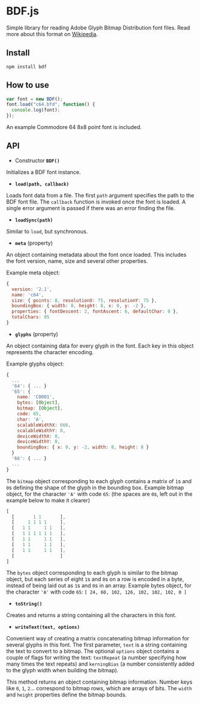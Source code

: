 BDF.js
======

Simple library for reading Adobe Glyph Bitmap Distribution font files. Read more about this format on [Wikipedia](https://en.wikipedia.org/wiki/Glyph_Bitmap_Distribution_Format).

## Install

`npm install bdf`

## How to use
```javascript
var font = new BDF();
font.load("c64.bfd", function() {
  console.log(font);
});
```
An example Commodore 64 8x8 point font is included.

## API

* Constructor __**`BDF()`**__

Initializes a BDF font instance.

* __**`load(path, callback)`**__

Loads font data from a file. The first `path` argument specifies the path to the BDF font file. The `callback` function is invoked once the font is loaded. A single error argument is passed if there was an error finding the file.

* __**`loadSync(path)`**__

Similar to `load`, but synchronous.

* __**`meta`**__ (property)

An object containing metadata about the font once loaded. This includes the font version, name, size and several other properties.

Example meta object:
```javascript
{
  version: '2.1',
  name: 'c64',
  size: { points: 8, resolutionX: 75, resolutionY: 75 },
  boundingBox: { width: 8, height: 8, x: 0, y: -2 },
  properties: { fontDescent: 2, fontAscent: 6, defaultChar: 0 },
  totalChars: 95
}
```

* __**`glyphs`**__ (property)

An object containing data for every glyph in the font. Each key in this object represents the character encoding.

Example glyphs object:
```javascript
{
  ...
  '64': { ... }
  '65': {
    name: 'C0001',
    bytes: [Object],
    bitmap: [Object],
    code: 65,
    char: 'A',
    scalableWidthX: 666,
    scalableWidthY: 0,
    deviceWidthX: 8,
    deviceWidthY: 0,
    boundingBox: { x: 0, y: -2, width: 8, height: 8 }
  }
  '66': { ... }
  ...
}
```
The `bitmap` object corresponding to each glyph contains a matrix of
`1`s and `0`s defining the shape of the glyph in the bounding box.
Example bitmap object, for the character `'A'` with code `65`:
(the spaces are `0`s, left out in the example below to make it clearer)
```javascript
[
  [       1 1       ],
  [     1 1 1 1     ],
  [   1 1     1 1   ],
  [   1 1 1 1 1 1   ],
  [   1 1     1 1   ],
  [   1 1     1 1   ],
  [   1 1     1 1   ],
  [                 ]
]
```
The `bytes` object corresponding to each glyph is similar to the bitmap
object, but each series of eight `1`s and `0`s on a row is encoded in a byte,
instead of being laid out as `1`s and `0`s in an array.
Example bytes object, for the character `'A'` with code `65`:
`[ 24, 60, 102, 126, 102, 102, 102, 0 ]`

* __**`toString()`**__

Creates and returns a string containing all the characters in this font.

* __**`writeText(text, options)`**__

Convenient way of creating a matrix concatenating bitmap information for several glyphs in this font. The first parameter, `text` is a string containing the text to convert to a bitmap. The optional `options` object contains a couple of flags for writing the text: `textRepeat` (a number specifying how many times the text repeats) and `kerningBias` (a number consistently added to the glyph width when building the bitmap).

This method returns an object containing bitmap information. Number keys like `0`, `1`, `2`... correspond to bitmap rows, which are arrays of bits. The `width` and `height` properties define the bitmap bounds.
